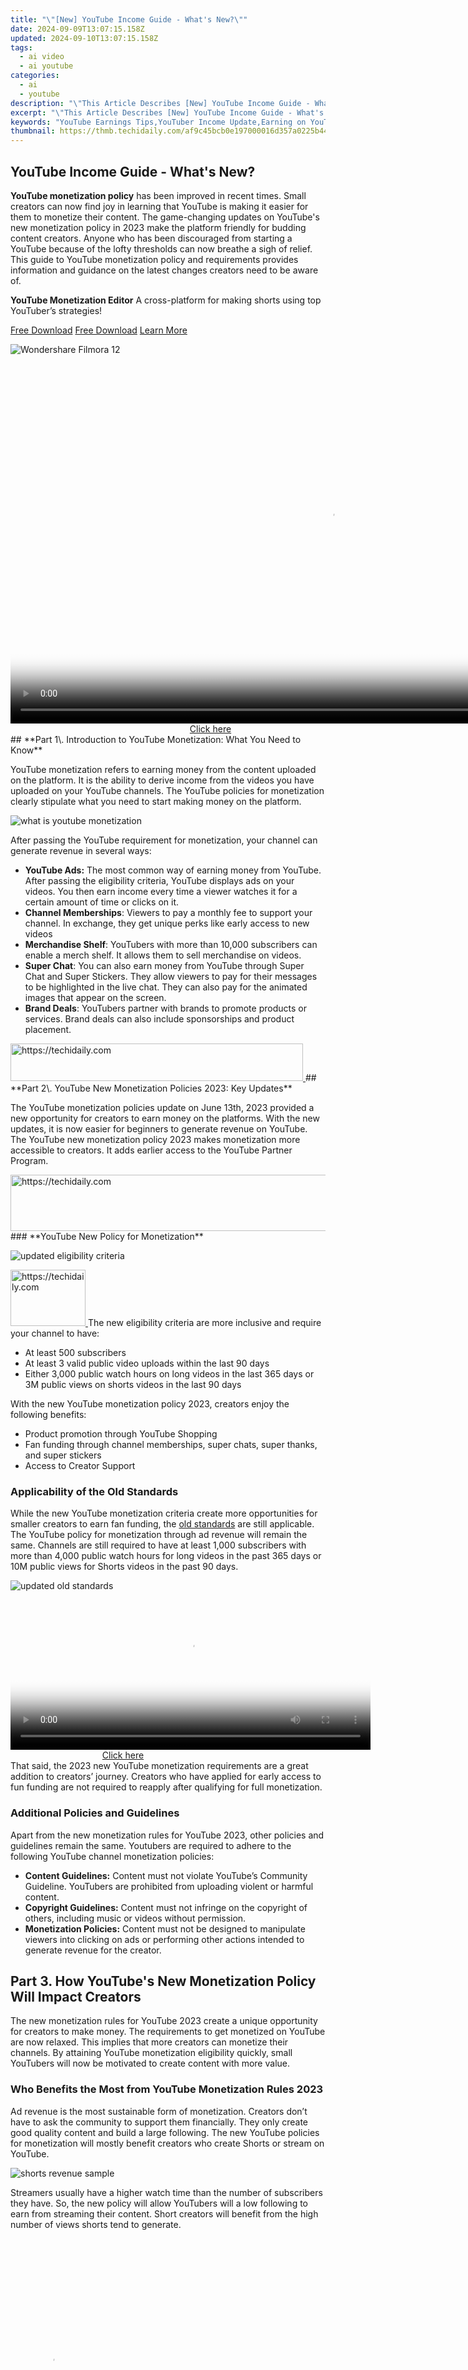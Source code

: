 ```yaml
---
title: "\"[New] YouTube Income Guide - What's New?\""
date: 2024-09-09T13:07:15.158Z
updated: 2024-09-10T13:07:15.158Z
tags:
  - ai video
  - ai youtube
categories:
  - ai
  - youtube
description: "\"This Article Describes [New] YouTube Income Guide - What's New?\""
excerpt: "\"This Article Describes [New] YouTube Income Guide - What's New?\""
keywords: "YouTube Earnings Tips,YouTuber Income Update,Earning on YouTube,YouTube Revenue Guide,Streaming Profits Guide,Video Maker Wealth,Monetize YouTube"
thumbnail: https://thmb.techidaily.com/af9c45bcb0e197000016d357a0225b4459ab82775eecec8c840974260c0eb2b8.jpg
---
```


## YouTube Income Guide - What's New?

**YouTube monetization policy** has been improved in recent times. Small creators can now find joy in learning that YouTube is making it easier for them to monetize their content. The game-changing updates on YouTube's new monetization policy in 2023 make the platform friendly for budding content creators. Anyone who has been discouraged from starting a YouTube because of the lofty thresholds can now breathe a sigh of relief. This guide to YouTube monetization policy and requirements provides information and guidance on the latest changes creators need to be aware of.

**YouTube Monetization Editor** A cross-platform for making shorts using top YouTuber’s strategies!

[Free Download](https://tools.techidaily.com/wondershare/filmora/download/) [Free Download](https://tools.techidaily.com/wondershare/filmora/download/) [Learn More](https://tools.techidaily.com/wondershare/filmora/download/)

![Wondershare Filmora 12](https://images.wondershare.com/filmora/banner/filmora-latest-product-box.png)

<!-- affiliate ads begin -->
<span id="1444782">
					<video width="1024" height="576" style="cursor:pointer"
           poster="//a.impactradius-go.com/display-clicktoplayimage/1444782.png"
           onclick="if(!this.playClicked){this.play();this.setAttribute('controls',true);this.playClicked=true;}">
	   <source src="//a.impactradius-go.com/display-ad/14559-1444782">
	   <img src="//a.impactradius-go.com/display-clicktoplayimage/1444782.png" style="border: none; height: 100%; width: 100%; object-fit: contain">
	</video>
	<div style="width:640px;text-align:center"><a href="javascript:window.open(decodeURIComponent('https%3A%2F%2Fpropmoneyinc.pxf.io%2Fc%2F5597632%2F1444782%2F14559'), '_blank');void(0);">Click here</a></div>
</span>
<img height="0" width="0" src="https://imp.pxf.io/i/5597632/1444782/14559" style="position:absolute;visibility:hidden;" border="0" />
<!-- affiliate ads end -->
## **Part 1\. Introduction to YouTube Monetization: What You Need to Know**

YouTube monetization refers to earning money from the content uploaded on the platform. It is the ability to derive income from the videos you have uploaded on your YouTube channels. The YouTube policies for monetization clearly stipulate what you need to start making money on the platform.

![what is youtube monetization](https://images.wondershare.com/filmora/article-images/2023/latest-youtube-monetization-policy-and-requirements-1.JPG)

After passing the YouTube requirement for monetization, your channel can generate revenue in several ways:

* **YouTube Ads:** The most common way of earning money from YouTube. After passing the eligibility criteria, YouTube displays ads on your videos. You then earn income every time a viewer watches it for a certain amount of time or clicks on it.
* **Channel Memberships**: Viewers to pay a monthly fee to support your channel. In exchange, they get unique perks like early access to new videos
* **Merchandise Shelf**: YouTubers with more than 10,000 subscribers can enable a merch shelf. It allows them to sell merchandise on videos.
* **Super Chat**: You can also earn money from YouTube through Super Chat and Super Stickers. They allow viewers to pay for their messages to be highlighted in the live chat. They can also pay for the animated images that appear on the screen.
* **Brand Deals**: YouTubers partner with brands to promote products or services. Brand deals can also include sponsorships and product placement.

<!-- affiliate ads begin -->
<a href="https://review-au.sjv.io/c/5597632/2098703/14409" target="_top" id="2098703">
  <img src="//a.impactradius-go.com/display-ad/14409-2098703" border="0" alt="https://techidaily.com" width="468" height="60"/>
</a>
<img height="0" width="0" src="https://review-au.sjv.io/i/5597632/2098703/14409" style="position:absolute;visibility:hidden;" border="0" />
<!-- affiliate ads end -->
## **Part 2\. YouTube New Monetization Policies 2023: Key Updates**

The YouTube monetization policies update on June 13th, 2023 provided a new opportunity for creators to earn money on the platforms. With the new updates, it is now easier for beginners to generate revenue on YouTube. The YouTube new monetization policy 2023 makes monetization more accessible to creators. It adds earlier access to the YouTube Partner Program.

<!-- affiliate ads begin -->
<a href="https://bluettius.sjv.io/c/5597632/2139115/17108" target="_top" id="2139115">
  <img src="//a.impactradius-go.com/display-ad/17108-2139115" border="0" alt="https://techidaily.com" width="728" height="90"/>
</a>
<img height="0" width="0" src="https://bluettius.sjv.io/i/5597632/2139115/17108" style="position:absolute;visibility:hidden;" border="0" />
<!-- affiliate ads end -->
### **YouTube New Policy for Monetization**

![updated eligibility criteria](https://images.wondershare.com/filmora/article-images/2023/latest-youtube-monetization-policy-and-requirements-2.JPG)

<!-- affiliate ads begin -->
<a href="https://bluettiit.sjv.io/c/5597632/2114263/17093" target="_top" id="2114263">
  <img src="//a.impactradius-go.com/display-ad/17093-2114263" border="0" alt="https://techidaily.com" width="120" height="90"/>
</a>
<img height="0" width="0" src="https://bluettiit.sjv.io/i/5597632/2114263/17093" style="position:absolute;visibility:hidden;" border="0" />
<!-- affiliate ads end -->
The new eligibility criteria are more inclusive and require your channel to have:

* At least 500 subscribers
* At least 3 valid public video uploads within the last 90 days
* Either 3,000 public watch hours on long videos in the last 365 days or 3M public views on shorts videos in the last 90 days

With the new YouTube monetization policy 2023, creators enjoy the following benefits:

* Product promotion through YouTube Shopping
* Fan funding through channel memberships, super chats, super thanks, and super stickers
* Access to Creator Support

### **Applicability of the Old Standards**

While the new YouTube monetization criteria create more opportunities for smaller creators to earn fan funding, the [old standards](https://support.google.com/youtube/answer/72851?hl=en&ref%5Ftopic=9153642&sjid=15033404818844015570-EU) are still applicable. The YouTube policy for monetization through ad revenue will remain the same. Channels are still required to have at least 1,000 subscribers with more than 4,000 public watch hours for long videos in the past 365 days or 10M public views for Shorts videos in the past 90 days.

![updated old standards](https://images.wondershare.com/filmora/article-images/2023/latest-youtube-monetization-policy-and-requirements-3.JPG)

<!-- affiliate ads begin -->
<span id="1982499">
					<video width="576" height="240" style="cursor:pointer"
           poster="//a.impactradius-go.com/display-clicktoplayimage/1982499.png"
           onclick="if(!this.playClicked){this.play();this.setAttribute('controls',true);this.playClicked=true;}">
	   <source src="//a.impactradius-go.com/display-ad/22993-1982499">
	   <img src="//a.impactradius-go.com/display-clicktoplayimage/1982499.png" style="border: none; height: 100%; width: 100%; object-fit: contain">
	</video>
	<div style="width:360px;text-align:center"><a href="javascript:window.open(decodeURIComponent('https%3A%2F%2Fhomestyler.sjv.io%2Fc%2F5597632%2F1982499%2F22993'), '_blank');void(0);">Click here</a></div>
</span>
<img height="0" width="0" src="https://imp.pxf.io/i/5597632/1982499/22993" style="position:absolute;visibility:hidden;" border="0" />
<!-- affiliate ads end -->
That said, the 2023 new YouTube monetization requirements are a great addition to creators’ journey. Creators who have applied for early access to fun funding are not required to reapply after qualifying for full monetization.

### **Additional Policies and Guidelines**

Apart from the new monetization rules for YouTube 2023, other policies and guidelines remain the same. Youtubers are required to adhere to the following YouTube channel monetization policies:

* **Content Guidelines:** Content must not violate YouTube’s Community Guideline. YouTubers are prohibited from uploading violent or harmful content.
* **Copyright Guidelines:** Content must not infringe on the copyright of others, including music or videos without permission.
* **Monetization Policies:** Content must not be designed to manipulate viewers into clicking on ads or performing other actions intended to generate revenue for the creator.

## **Part 3\. How YouTube's New Monetization Policy Will Impact Creators**

The new monetization rules for YouTube 2023 create a unique opportunity for creators to make money. The requirements to get monetized on YouTube are now relaxed. This implies that more creators can monetize their channels. By attaining YouTube monetization eligibility quickly, small YouTubers will now be motivated to create content with more value.

### **Who Benefits the Most from YouTube Monetization Rules 2023**

Ad revenue is the most sustainable form of monetization. Creators don’t have to ask the community to support them financially. They only create good quality content and build a large following. The new YouTube policies for monetization will mostly benefit creators who create Shorts or stream on YouTube.

![shorts revenue sample](https://images.wondershare.com/filmora/article-images/2023/latest-youtube-monetization-policy-and-requirements-4.JPG)

Streamers usually have a higher watch time than the number of subscribers they have. So, the new policy will allow YouTubers will a low following to earn from streaming their content. Short creators will benefit from the high number of views shorts tend to generate.

<!-- affiliate ads begin -->
<span id="1975503">
					<video width="128" height="480" style="cursor:pointer"
           poster="//a.impactradius-go.com/display-clicktoplayimage/1975503.png"
           onclick="if(!this.playClicked){this.play();this.setAttribute('controls',true);this.playClicked=true;}">
	   <source src="//a.impactradius-go.com/display-ad/22993-1975503">
	   <img src="//a.impactradius-go.com/display-clicktoplayimage/1975503.png" style="border: none; height: 100%; width: 100%; object-fit: contain">
	</video>
	<div style="width:80px;text-align:center"><a href="javascript:window.open(decodeURIComponent('https%3A%2F%2Fhomestyler.sjv.io%2Fc%2F5597632%2F1975503%2F22993'), '_blank');void(0);">Click here</a></div>
</span>
<img height="0" width="0" src="https://imp.pxf.io/i/5597632/1975503/22993" style="position:absolute;visibility:hidden;" border="0" />
<!-- affiliate ads end -->
### **New Policies Make YouTube More Competitive**

The new YouTube channel monetization rules will not only benefit creators. By making it easier for creators to earn on the platform, YouTube is becoming more competitive amongst other platforms. These policies will make YouTube dominate the traditional long-form videos, as well as the emerging shirt-form content. More creators find the new policies more friendly and are more willing to put their content on the platform.

### **Advertisers to Benefit**

The new YouTube channel monetization rules will be great for advertisers. They will no longer have to worry about their ads showing up on videos that are inappropriate or fly-by-night. The quality of channels where the ads show will be much better. This means that advertiser will have their ads placed on channels of nano- and micro-influencers. These are more likely to have a loyal following and are more likely to act on the adverts.

<!-- affiliate ads begin -->
<a href="https://unicoeye.pxf.io/c/5597632/2134498/18498" target="_top" id="2134498">
  <img src="//a.impactradius-go.com/display-ad/18498-2134498" border="0" alt="https://techidaily.com" width="720" height="90"/>
</a>
<img height="0" width="0" src="https://unicoeye.pxf.io/i/5597632/2134498/18498" style="position:absolute;visibility:hidden;" border="0" />
<!-- affiliate ads end -->
### **Creators Ability to Monetize their Channels**

The new policies make it easier for more creators to monetize their channels. Since this is the goal of every creator, it will be an opportunity for more people to start committing to their YouTube career. With the new ways of making money being introduced, more YouTubers will be able to generate revenues from their channels.

It’s interesting that watch hours from shorts will not count along the standard 4,000 public watch hours. This is a plus for many creators. You will find that many creators who post shorts on their channels have more views than their long views. With the new policies, it means that they can monetize their channels based only on the short’s figures.

<!-- affiliate ads begin -->
<a href="https://unicoeye.pxf.io/c/5597632/2134497/18498" target="_top" id="2134497">
  <img src="//a.impactradius-go.com/display-ad/18498-2134497" border="0" alt="https://techidaily.com" width="728" height="90"/>
</a>
<img height="0" width="0" src="https://unicoeye.pxf.io/i/5597632/2134497/18498" style="position:absolute;visibility:hidden;" border="0" />
<!-- affiliate ads end -->
## **Part 4\. Editing YouTube Videos For Monetization with Wondershare Filmora**

Wondershare Filmora is a versatile video editing software that helps creators remain relevant. With specific editing features for various aspects of your video project, this software ensures that your videos will stand out on YouTube. It is also a great tool for making shorts using top YouTuber’s strategies.

[Free Download](https://tools.techidaily.com/wondershare/filmora/download/) For Win 7 or later(64-bit)

[Free Download](https://tools.techidaily.com/wondershare/filmora/download/) For macOS 10.14 or later

Filmora has all the features in one place, which makes it easy and quick to edit videos. From improving the quality of your audio to enhancing your visuals, here are 5 features you need to explore:

### **1\.** [**Preset Templates**](https://tools.techidaily.com/wondershare/filmora/download/)

Filmora gives you a quick and easy start to your creative video editing journey. Select from the readily available templates or save your own video templates for future use.

![preset templates](https://images.wondershare.com/filmora/article-images/2023/latest-youtube-monetization-policy-and-requirements-5.JPG)

### **2\.** [**Add Text to Video**](https://tools.techidaily.com/wondershare/filmora/download/)

Quickly add relevant texts to your videos. You can include captions or subtitles, choosing the font style and other formatting as desired.

![add text to video](https://images.wondershare.com/filmora/article-images/2023/latest-youtube-monetization-policy-and-requirements-6.JPG)

<!-- affiliate ads begin -->
<a href="https://appsumo.8odi.net/c/5597632/2130869/7443" target="_top" id="2130869">
  <img src="//a.impactradius-go.com/display-ad/7443-2130869" border="0" alt="https://techidaily.com" width="600" height="90"/>
</a>
<img height="0" width="0" src="https://appsumo.8odi.net/i/5597632/2130869/7443" style="position:absolute;visibility:hidden;" border="0" />
<!-- affiliate ads end -->
<!-- affiliate ads begin -->
<a href="https://appsumo.8odi.net/c/5597632/2130889/7443" target="_top" id="2130889">
  <img src="//a.impactradius-go.com/display-ad/7443-2130889" border="0" alt="https://techidaily.com" width="600" height="90"/>
</a>
<img height="0" width="0" src="https://appsumo.8odi.net/i/5597632/2130889/7443" style="position:absolute;visibility:hidden;" border="0" />
<!-- affiliate ads end -->
### **3\.** [**AI Smart Cutout**](https://images.wondershare.com/filmora/guide/filmora-ai-smart-cutout-images-on-windows-04.png)

The AI Smart Cutout features allow you to easily edit out any unwanted background or objects in your clips. The AI-powered features help you edit your clips faster and finish your projects quickly.

<!-- affiliate ads begin -->
<a href="https://review-au.sjv.io/c/5597632/2098700/14409" target="_top" id="2098700">
  <img src="//a.impactradius-go.com/display-ad/14409-2098700" border="0" alt="https://techidaily.com" width="160" height="90"/>
</a>
<img height="0" width="0" src="https://review-au.sjv.io/i/5597632/2098700/14409" style="position:absolute;visibility:hidden;" border="0" />
<!-- affiliate ads end -->
### **4\.** [**Adjustment Layer**](https://tools.techidaily.com/wondershare/filmora/download/)

The adjustment layer is a great feature on Filmora that allows you to add effects to multiple video clips at once. No need to keep going back and forth when making your edits.

![adjustment layer](https://images.wondershare.com/filmora/article-images/2023/latest-youtube-monetization-policy-and-requirements-7.JPG)

<!-- affiliate ads begin -->
<a href="https://ephamedtechinc.pxf.io/c/5597632/2137220/26400" target="_top" id="2137220">
  <img src="//a.impactradius-go.com/display-ad/26400-2137220" border="0" alt="https://techidaily.com" width="728" height="90"/>
</a>
<img height="0" width="0" src="https://ephamedtechinc.pxf.io/i/5597632/2137220/26400" style="position:absolute;visibility:hidden;" border="0" />
<!-- affiliate ads end -->
### **5\.** [**Text to Speech**](https://tools.techidaily.com/wondershare/filmora/download/)

The Text to Speech (TTS) feature on Filmora allows you to convert your text files to voiceovers. A great feature to bring more elements that enrich your video experience.

## **Conclusion**

The new YouTube monetization policy 2023 has created more opportunities for creators to make money on the platform. Creators of Shorts or those who love to stream on the platform now have an easier way to monetize their channels. To get the best out of this opportunity, we recommend using Wondershare Filmora for your video editing projects. Explore the available features, and create long- or short-form videos that will stand out on YouTube.

[Free Download](https://tools.techidaily.com/wondershare/filmora/download/) [Free Download](https://tools.techidaily.com/wondershare/filmora/download/) [Learn More](https://tools.techidaily.com/wondershare/filmora/download/)

![Wondershare Filmora 12](https://images.wondershare.com/filmora/banner/filmora-latest-product-box.png)

<!-- affiliate ads begin -->
<a href="https://ephamedtechinc.pxf.io/c/5597632/2123512/26400" target="_top" id="2123512">
  <img src="//a.impactradius-go.com/display-ad/26400-2123512" border="0" alt="https://techidaily.com" width="728" height="90"/>
</a>
<img height="0" width="0" src="https://ephamedtechinc.pxf.io/i/5597632/2123512/26400" style="position:absolute;visibility:hidden;" border="0" />
<!-- affiliate ads end -->

<ins class="adsbygoogle"
     style="display:block"
     data-ad-format="autorelaxed"
     data-ad-client="ca-pub-7571918770474297"
     data-ad-slot="1223367746"></ins>



<ins class="adsbygoogle"
     style="display:block"
     data-ad-client="ca-pub-7571918770474297"
     data-ad-slot="8358498916"
     data-ad-format="auto"
     data-full-width-responsive="true"></ins>

<span class="atpl-alsoreadstyle">Also read:</span>
<div><ul>
<li><a href="https://youtube-webster.techidaily.com/elving-into-youtubes-functionality-after-upload-for-2024/"><u>[New] Delving Into YouTube's Functionality After Upload for 2024</u></a></li>
<li><a href="https://youtube-webster.techidaily.com/ow-to-get-more-subscribers-on-youtube-for-2024/"><u>[New] How to Get More Subscribers on YouTube for 2024</u></a></li>
<li><a href="https://video-capture.techidaily.com/new-in-2024-digital-filmmaking-recording-video-across-various-platforms/"><u>[New] In 2024, Digital Filmmaking Recording Video Across Various Platforms</u></a></li>
<li><a href="https://youtube-webster.techidaily.com/n-2024-enhancing-your-youtube-content-with-right-camera-gear/"><u>[New] In 2024, Enhancing Your YouTube Content with Right Camera Gear</u></a></li>
<li><a href="https://screen-recording.techidaily.com/new-in-2024-nvidias-easy-method-for-game-captures/"><u>[New] In 2024, NVIDIA's Easy Method for Game Captures</u></a></li>
<li><a href="https://youtube-webster.techidaily.com/n-2024-seamless-streaming-experience-a-youtube-playlist-creation-guide/"><u>[New] In 2024, Seamless Streaming Experience A YouTube Playlist Creation Guide</u></a></li>
<li><a href="https://youtube-webster.techidaily.com/nnovative-chroma-techniques-for-stunning-visual-storytelling-for-2024/"><u>[New] Innovative Chroma Techniques for Stunning Visual Storytelling for 2024</u></a></li>
<li><a href="https://youtube-webster.techidaily.com/erfecting-iphoneipad-screenshots-a-youtube-guide/"><u>[New] Perfecting iPhone/iPad Screenshots A YouTube Guide</u></a></li>
<li><a href="https://youtube-webster.techidaily.com/nique-stories-crafting-powerful-yt-narratives-for-2024/"><u>[New] Unique Stories Crafting Powerful YT Narratives for 2024</u></a></li>
<li><a href="https://some-approaches.techidaily.com/new-unleashing-visual-velocity-illustrators-guide-to-motion-blurs/"><u>[New] Unleashing Visual Velocity Illustrator's Guide to Motion Blurs</u></a></li>
<li><a href="https://youtube-webster.techidaily.com/ed-2024-approved-platform-power-play-which-one-dominates-vimeo-youtubeplusdailymotion/"><u>[Updated] 2024 Approved Platform Power Play Which One Dominates - Vimeo, YouTube+DailyMotion?</u></a></li>
<li><a href="https://youtube-webster.techidaily.com/ed-2024-approved-ultimate-gear-premium-lenses-for-vloggers/"><u>[Updated] 2024 Approved Ultimate Gear Premium Lenses for Vloggers</u></a></li>
<li><a href="https://youtube-webster.techidaily.com/ed-accelerate-video-processing-for-youtube-uploads/"><u>[Updated] Accelerate Video Processing for YouTube Uploads</u></a></li>
<li><a href="https://youtube-webster.techidaily.com/ed-how-to-deal-with-youtube-trolls-and-negative-comments-for-2024/"><u>[Updated] How To Deal with YouTube Trolls and Negative Comments for 2024</u></a></li>
<li><a href="https://facebook-video-recording.techidaily.com/updated-in-2024-enhancing-facebook-audience-via-tiktok-sharing/"><u>[Updated] In 2024, Enhancing Facebook Audience via TikTok Sharing</u></a></li>
<li><a href="https://youtube-webster.techidaily.com/ed-in-2024-make-your-own-youtube-opening-and-closing-graphics/"><u>[Updated] In 2024, Make Your Own YouTube Opening & Closing Graphics</u></a></li>
<li><a href="https://youtube-webster.techidaily.com/ed-rise-to-youtube-prominence-top-strategies-at-a-glance-for-2024/"><u>[Updated] Rise to YouTube Prominence Top Strategies at a Glance for 2024</u></a></li>
<li><a href="https://facebook-video-share.techidaily.com/updated-tactics-for-handling-youtubes-copyright-strikes-effectively/"><u>[Updated] Tactics for Handling YouTube's Copyright Strikes Effectively</u></a></li>
<li><a href="https://tiktok-videos.techidaily.com/updated-tiktok-earnings-gurus-choice-top-6-tools/"><u>[Updated] TikTok Earnings Gurus' Choice Top 6 Tools</u></a></li>
<li><a href="https://fox-glue.techidaily.com/updated-what-separates-full-immersion-from-panoramic-videos-in-2024/"><u>[Updated] What Separates Full Immersion From Panoramic Videos, In 2024</u></a></li>
<li><a href="https://youtube-webster.techidaily.com/approved-exclusive-free-mcb-banner-designs/"><u>2024 Approved Exclusive Free MCB Banner Designs</u></a></li>
<li><a href="https://fox-glue.techidaily.com/2024-approved-insight-into-magix-design-studio/"><u>2024 Approved Insight Into MAGIX Design Studio</u></a></li>
<li><a href="https://instagram-video-files.techidaily.com/2024-approved-music-for-instagram-videos-here-is-all-you-need-to-know/"><u>2024 Approved Music for Instagram Videos - Here Is All You Need to Know</u></a></li>
<li><a href="https://youtube-webster.techidaily.com/approved-novel-talk-points-for-daily-videos/"><u>2024 Approved Novel Talk Points for Daily Videos</u></a></li>
<li><a href="https://youtube-webster.techidaily.com/approved-the-economics-of-youtube-ad-revenues-per-1000-views/"><u>2024 Approved The Economics of YouTube Ad Revenues per 1000 Views</u></a></li>
<li><a href="https://youtube-webster.techidaily.com/approved-top-10-strategies-for-youtube-musicians-make-the-perfect-reaction-video/"><u>2024 Approved Top 10 Strategies for YouTube Musicians Make the Perfect Reaction Video</u></a></li>
<li><a href="https://tech-revival.techidaily.com/content-optimization-empowering-ideas-with-chatgpt-integration/"><u>Content Optimization: Empowering Ideas with ChatGPT Integration</u></a></li>
<li><a href="https://games-able.techidaily.com/core-content-contrast-delving-into-xbox-vs-playstation-plans/"><u>Core Content Contrast: Delving Into Xbox Vs. PlayStation Plans</u></a></li>
<li><a href="https://android-unlock.techidaily.com/delete-gmail-account-withwithout-password-on-samsung-galaxy-a54-5g-by-drfone-android/"><u>Delete Gmail Account With/Without Password On Samsung Galaxy A54 5G</u></a></li>
<li><a href="https://youtube-webster.techidaily.com/ng-excellence-a-guide-to-maximize-money-from-mobile-youtube-viewers/"><u>Earning Excellence A Guide to Maximize Money From Mobile YouTube Viewers</u></a></li>
<li><a href="https://discover-alternatives.techidaily.com/enhancing-user-experience-with-cookiebot-technology/"><u>Enhancing User Experience with Cookiebot Technology</u></a></li>
<li><a href="https://fox-that.techidaily.com/fixing-a-non-functional-iphone-microphone-expert-tips-and-tricks-for-restoration/"><u>Fixing a Non-Functional iPhone Microphone: Expert Tips and Tricks for Restoration</u></a></li>
<li><a href="https://driver-download.techidaily.com/get-the-latest-nvidia-geforce-rtx-2-groper-drivers-for-windows-11-free-downloads/"><u>Get the Latest NVIDIA GeForce RTX 2 Groper Drivers for Windows 11 - Free Downloads</u></a></li>
<li><a href="https://screen-mirroring-recording.techidaily.com/how-to-blur-the-video-background-in-a-microsoft-teams-meeting/"><u>How to Blur the Video Background in a Microsoft Teams Meeting?</u></a></li>
<li><a href="https://easy-unlock-android.techidaily.com/how-to-unlock-motorola-moto-g34-5g-bootloader-easily-by-drfone-android/"><u>How to Unlock Motorola Moto G34 5G Bootloader Easily</u></a></li>
<li><a href="https://youtube-webster.techidaily.com/24-from-scripts-to-screens-your-ultimate-youtube-production-plan/"><u>In 2024, From Scripts to Screens Your Ultimate YouTube Production Plan</u></a></li>
<li><a href="https://iphone-transfer.techidaily.com/in-2024-how-to-copy-contacts-from-apple-iphone-6s-to-sim-drfone-by-drfone-transfer-from-ios/"><u>In 2024, How to Copy Contacts from Apple iPhone 6s to SIM? | Dr.fone</u></a></li>
<li><a href="https://youtube-webster.techidaily.com/24-the-ultimate-list-of-world-explorers-on-youtube/"><u>In 2024, The Ultimate List of World Explorers on Youtube</u></a></li>
<li><a href="https://youtube-webster.techidaily.com/24-top-ranked-screen-recorder-for-seamless-youtubing/"><u>In 2024, Top-Ranked Screen Recorder for Seamless YouTubing</u></a></li>
<li><a href="https://iphone-unlock.techidaily.com/in-2024-what-does-jailbreaking-apple-iphone-15-pro-i-do-get-answers-here-drfone-by-drfone-ios/"><u>In 2024, What Does Jailbreaking Apple iPhone 15 Pro i Do? Get Answers here | Dr.fone</u></a></li>
<li><a href="https://sim-unlock.techidaily.com/sim-unlock-oneplus-nord-ce-3-lite-5g-phones-without-code-2-ways-to-remove-android-sim-lock-by-drfone-android/"><u>Sim Unlock OnePlus Nord CE 3 Lite 5G Phones without Code 2 Ways to Remove Android Sim Lock</u></a></li>
<li><a href="https://youtube-webster.techidaily.com/r-made-edits-customizing-videos-in-studio/"><u>Tailor-Made Edits Customizing Videos in Studio</u></a></li>
<li><a href="https://ai-video-tools.techidaily.com/updated-2024-approved-rotate-resize-and-refine-top-10-online-video-editors/"><u>Updated 2024 Approved Rotate, Resize, and Refine Top 10 Online Video Editors</u></a></li>
<li><a href="https://smart-video-creator.techidaily.com/updated-in-2024-top-video-resume-creators-get-started-with-free-templates/"><u>Updated In 2024, Top Video Resume Creators Get Started with Free Templates</u></a></li>
<li><a href="https://howto.techidaily.com/why-does-my-vivo-y27s-keep-turning-off-by-itself-6-fixes-are-here-drfone-by-drfone-fix-android-problems-fix-android-problems/"><u>Why Does My Vivo Y27s Keep Turning Off By Itself? 6 Fixes Are Here | Dr.fone</u></a></li>
<li><a href="https://youtube-webster.techidaily.com/outube-premium-should-be-on-everyones-radar/"><u>Why YouTube Premium Should Be on Everyone's Radar</u></a></li>
</ul></div>
